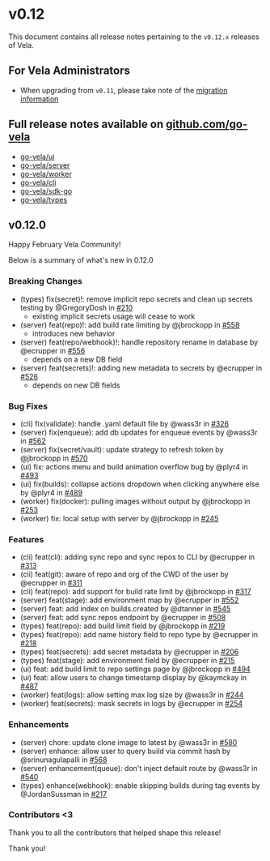 # v0.12

This document contains all release notes pertaining to the `v0.12.x` releases of Vela.

## For Vela Administrators

* When upgrading from `v0.11`, please take note of the [migration information](/migrations/v0.12/README.md)

## Full release notes available on [github.com/go-vela](https://github.com/go-vela)

* [go-vela/ui](https://github.com/go-vela/ui/releases)
* [go-vela/server](https://github.com/go-vela/server/releases)
* [go-vela/worker](https://github.com/go-vela/worker/releases)
* [go-vela/cli](https://github.com/go-vela/cli/releases)
* [go-vela/sdk-go](https://github.com/go-vela/sdk-go/releases)
* [go-vela/types](https://github.com/go-vela/types/releases)

## v0.12.0

Happy February Vela Community!

Below is a summary of what's new in 0.12.0

### Breaking Changes

* (types) fix(secret)!: remove implicit repo secrets and clean up secrets testing by @GregoryDosh in [#210](https://github.com/go-vela/types/pull/210)
  - existing implicit secrets usage will cease to work
* (server) feat(repo)!: add build rate limiting by @jbrockopp in [#558](https://github.com/go-vela/server/pull/558)
  - introduces new behavior
* (server) feat(repo/webhook)!: handle repository rename in database by @ecrupper in [#556](https://github.com/go-vela/server/pull/556)
  - depends on a new DB field
* (server) feat(secrets)!: adding new metadata to secrets by @ecrupper in [#526](https://github.com/go-vela/server/pull/526)
  - depends on new DB fields

### Bug Fixes

* (cli) fix(validate): handle .yaml default file by @wass3r in [#326](https://github.com/go-vela/cli/pull/326)
* (server) fix(enqueue): add db updates for enqueue events by @wass3r in [#562](https://github.com/go-vela/server/pull/562)
* (server) fix(secret/vault): update strategy to refresh token by @jbrockopp in [#570](https://github.com/go-vela/server/pull/570)
* (ui) fix: actions menu and build animation overflow bug by @plyr4 in [#493](https://github.com/go-vela/ui/pull/493)
* (ui) fix(builds): collapse actions dropdown when clicking anywhere else by @plyr4 in [#489](https://github.com/go-vela/ui/pull/489)
* (worker) fix(docker): pulling images without output by @jbrockopp in [#253](https://github.com/go-vela/worker/pull/253)
* (worker) fix: local setup with server by @jbrockopp in [#245](https://github.com/go-vela/worker/pull/245)

### Features

* (cli) feat(cli): adding sync repo and sync repos to CLI by @ecrupper in [#313](https://github.com/go-vela/cli/pull/313)
* (cli) feat(git): aware of repo and org of the CWD of the user by @ecrupper in [#311](https://github.com/go-vela/cli/pull/311)
* (cli) feat(repo): add support for build rate limit by @jbrockopp in [#317](https://github.com/go-vela/cli/pull/317)
* (server) feat(stage): add environment map by @ecrupper in [#552](https://github.com/go-vela/server/pull/552)
* (server) feat: add index on builds.created by @dtanner in [#545](https://github.com/go-vela/server/pull/545)
* (server) feat: add sync repos endpoint by @ecrupper in [#508](https://github.com/go-vela/server/pull/508)
* (types) feat(repo): add build limit field by @jbrockopp in [#219](https://github.com/go-vela/types/pull/219)
* (types) feat(repo): add name history field to repo type by @ecrupper in [#218](https://github.com/go-vela/types/pull/218)
* (types) feat(secrets): add secret metadata by @ecrupper in [#206](https://github.com/go-vela/types/pull/206)
* (types) feat(stage): add environment field by @ecrupper in [#215](https://github.com/go-vela/types/pull/215)
* (ui) feat: add build limit to repo settings page by @jbrockopp in [#494](https://github.com/go-vela/ui/pull/494)
* (ui) feat: allow users to change timestamp display by @kaymckay in [#487](https://github.com/go-vela/ui/pull/487)
* (worker) feat(logs): allow setting max log size by @wass3r in [#244](https://github.com/go-vela/worker/pull/244)
* (worker) feat(secrets): mask secrets in logs by @ecrupper in [#254](https://github.com/go-vela/worker/pull/254)

### Enhancements

* (server) chore: update clone image to latest by @wass3r in [#580](https://github.com/go-vela/server/pull/580)
* (server) enhance: allow user to query build via commit hash by @srinunagulapalli in [#568](https://github.com/go-vela/server/pull/568)
* (server) enhancement(queue): don't inject default route by @wass3r in [#540](https://github.com/go-vela/server/pull/540)
* (types) enhance(webhook): enable skipping builds during tag events by @JordanSussman in [#217](https://github.com/go-vela/types/pull/217)

### Contributors <3

Thank you to all the contributors that helped shape this release!


Thank you!
